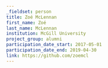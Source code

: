 ```yaml
---
_fieldset: person
title: Zoé McLennan
first_name: Zoé
last_name: McLennan
institution: McGill University
project_group: alumni
participation_date_start: 2017-05-01
participation_date_end: 2019-04-30
link: https://github.com/zoemcl
---
```

